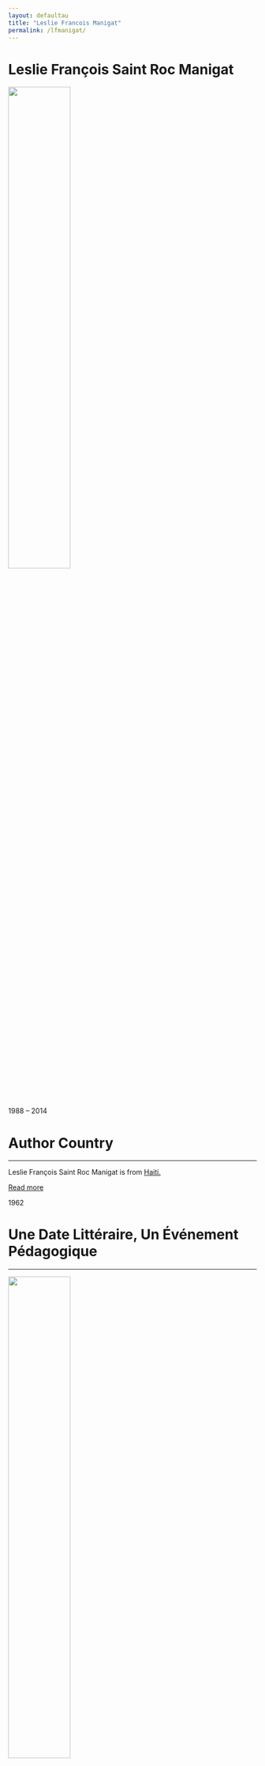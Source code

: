 ```yaml
---
layout: defaultau
title: "Leslie Francois Manigat"
permalink: /lfmanigat/
---
```

<!-- partial:index.partial.html -->
<div class="content">
     <h1>Leslie François Saint Roc Manigat</h1>
    <div class="quote">
        <div><img src="https://upload.wikimedia.org/wikipedia/commons/f/f6/Leslie_Manigat%2C_16_juin_1988.png" height="50%" width = "50%" class="logo"></div>
    </div>
    <div class="timeline">
        <div style="padding-bottom:100px;"></div>
        <div class="block">
             <div class="date right"><p class="right"> 1988 – 2014 </p></div>
            <div class="dot"></div>
            <div class="left first">
            <div class="author_country">
                <h1>Author Country</h1><hr>
          <div class="aclocation">  <p>Leslie François Saint Roc Manigat is from <a href="{{ site.baseurl }}/5">Haiti.</a></p></div>
              <div class="acreadmore">  <a href="https://en.wikipedia.org/wiki/Leslie_Manigat" target="_blank">Read more</a></div>
            </div>
            </div>
        <div class="block">
            <div class="date left"><p class="left">1962</p></div>
            <div class="dot"></div>
            <div class="right">
                <h1>Une Date Littéraire, Un Événement Pédagogique</h1><hr>
                <p><img src="" height="50%" width = "50%"></p>
                <p>
                Language: French<br/>
                Publisher: Imp. La Phalange<br/>
                Pub_location: Port-au-Prince<br/>
                Genre: Essay<br/>
                Length: 43<br/>                   </p>
            </div>
        </div>
       <div class="block">
            <div class="date right"><p class="right">1991</p></div>
            <div class="dot"></div>
            <div class="left">
                <h1>L'Amérique latine au XXe Siècle. 1889-1929, volume 1</h1><hr>
                <p><img src="https://m.media-amazon.com/images/I/61DJbxRjTuL._AC_UF1000,1000_QL80_.jpg" height="50%" width = "50%"></p>
                <p>
                Language: French<br/>
                Publisher: Seuil<br/>
                Pub_location: Paris, France<br/>
                Genre: Autobiography/Memoir<br/>
                Length: 488<br/>                   </p>
            </div>
        </div>
<!-- partial -->
<script src='https://cdnjs.cloudflare.com/ajax/libs/jquery/3.1.1/jquery.min.js'></script><script  src="{{ site.baseurl }}/assets/js/authorscript.js"></script>